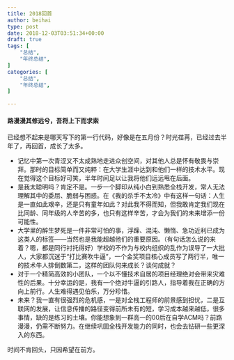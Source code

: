 ```yaml
---
title: 2018回首
author: beihai
type: post
date: 2018-12-03T03:51:34+00:00
draft: true
tags: [
    "总结",
  	"年终总结",
]
categories: [
    "总结",
  	"年终总结",
]

---
```

#### 路漫漫其修远兮，吾将上下而求索

<!--more-->


  
已经想不起来是哪天写下的第一行代码，好像是在五月份？时光荏苒，已经过去半年了，再回首，成长了太多。

  * 记忆中第一次青涩又不太成熟地走进众创空间，对其他人总是怀有敬畏与崇拜。那时的目标简单而又纯粹：在大学生涯中达到和他们一样的技术水平。现在觉得这个目标好可笑，半年时间足以让我将他们远远甩在后面。
  * 是我太聪明吗？肯定不是。一步一个脚印从纯小白到熟悉全栈开发，常人无法理解其中的委屈、脆弱与困惑。在《我的杀手不太冷》中有这样一句话：人生是一直如此艰辛，还是只有童年如此？对此我不得而知，但我敢肯定我们现在比同龄、同年级的人辛苦的多，也只有这样辛苦，才会为我们的未来增添一份可能性。
  * 大学里的醉生梦死是一件非常可怕的事，浮躁、混沌、懒惰、急功近利已成为这类人的标签——当然也是我能超越他们的重要原因。（有句话怎么说的来着？嗯，都是同行衬托得好）学校的不作为与校内组织的乱作为误导了一大批人，大家都沉迷于“打比赛吹牛逼”，一个金奖项目核心成员写了两行半，唯一的技术牛人排倒数第二，这样的团队何来成长？谈何成就？
  * 对于一个精简高效的小团队，一个以不懂技术自居的项目经理绝对会带来灾难性的后果。十分幸运的是，我有一个绝对牛逼的引路人，指导着我在正确的方向上前行。人生难得遇见伯乐，万分珍惜。
  * 未来？我一直有很强烈的危机感，一是对全栈工程师的前景感到担忧，二是互联网的发展，让信息传播的路径变得前所未有的短，学习成本越来越低，很多事情，缺的是练习的土壤。你能想象到一群高一的00后在自学ACM吗？前路漫漫，仍需不断努力。在继续巩固全栈开发能力的同时，也会去钻研一些更深入的东西。

时间不肯回头，只因希望在前方。